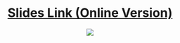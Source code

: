 <h1 align="center">
  <a href="https://docs.google.com/presentation/d/e/2PACX-1vT-0-lCxXZ81JQolIIERe04c01RIZeE3cA7a7jehuFy3xaES_8cTmKlx1fZLw1XqDUCLnMBraSGkTLE/pub?start=false&loop=false&delayms=60000">
    Slides Link (Online Version)
  </a>
</h1>
<a href="https://docs.google.com/presentation/d/e/2PACX-1vT-0-lCxXZ81JQolIIERe04c01RIZeE3cA7a7jehuFy3xaES_8cTmKlx1fZLw1XqDUCLnMBraSGkTLE/pub?start=false&loop=false&delayms=60000">
  <div align="center">
    <img src="https://user-images.githubusercontent.com/30947706/100550100-69b84080-3299-11eb-8425-9700da7dae5a.jpg"/>
  </div>
</a>

